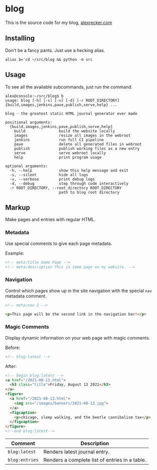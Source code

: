 # blog

This is the source code for my blog, [alexrecker.com]

[alexrecker.com]: https://www.alexrecker.com

## Installing

Don't be a fancy pants.  Just use a hecking alias.

```shell
alias b='cd ~/src/blog && python -m src
```

## Usage

To see all the available subcommands, just run the command.

    alex@console:~/src/blog$ b
    usage: blog [-h] [-s] [-v] [-d] [-r ROOT_DIRECTORY] {build,images,jenkins,pave,publish,serve,help} ...

    blog - the greatest static HTML journal generator ever made

    positional arguments:
      {build,images,jenkins,pave,publish,serve,help}
        build               build the website locally
        images              resize all images in the webroot
        jenkins             run full CI pipeline
        pave                delete all generated files in webroot
        publish             publish working files as a new entry
        serve               serve webroot locally
        help                print program usage

    optional arguments:
      -h, --help            show this help message and exit
      -s, --silent          hide all logs
      -v, --verbose         print debug logs
      -d, --debug           step through code interactively
      -r ROOT_DIRECTORY, --root_directory ROOT_DIRECTORY
                            path to blog root directory

## Markup

Make pages and entries with regular HTML.

### Metadata

Use special comments to give each page metadata.

Example:

```html
<!-- meta:title Some Page -->
<!-- meta:description This is some page on my website. -->
```

### Navigation

Control which pages show up in the site navigation with the special
`nav` metadata comment.

```html
<!-- meta:nav 2 -->

<p>This page will be the second link in the navigation bar!</p>
```

### Magic Comments

Display dynamic information on your web page with magic comments.

Before:

```html
<!-- blog:latest -->
```

After:

```html
<!-- begin blog:latest -->
<a href="/2021-08-13.html">
  <h3 class="title">Friday, August 13 2021</h3>
</a>
<figure>
  <a href="/2021-08-13.html">
    <img src="/images/banners/2021-08-13.jpg">
  </a>
  <figcaption>
    <p>chicago, sleep walking, and the beetle cannibalism tax</p>
  </figcaption>
</figure>
<!--end blog:latest-->
```

| Comment        | Description                                    |
|----------------|------------------------------------------------|
| `blog:latest`  | Renders latest journal entry.                  |
| `blog:entries` | Renders a complete list of entries in a table. |
